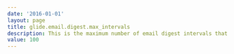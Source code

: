 ```yaml
---
date: '2016-01-01'
layout: page
title: glide.email.digest.max_intervals
description: This is the maximum number of email digest intervals that can be defined. Increasing this value could make email digest intervals unweildy for users and may affect performance.
value: 100
---
```

